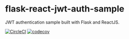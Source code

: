 # flask-react-jwt-auth-sample
JWT authentication sample built with Flask and ReactJS.

[![CircleCI](https://circleci.com/gh/mikhailsidorov/flask-react-jwt-auth-sample/tree/master.svg?style=svg)](https://circleci.com/gh/mikhailsidorov/flask-react-jwt-auth-sample/tree/master)
[![codecov](https://codecov.io/gh/mikhailsidorov/flask-react-jwt-auth-sample/branch/master/graph/badge.svg?token=INTqQEjEwz)](https://codecov.io/gh/mikhailsidorov/flask-react-jwt-auth-sample)

